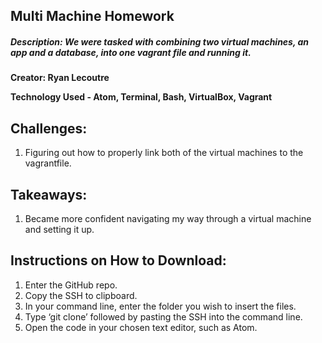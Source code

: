 ## Multi Machine Homework

##### Description: We were tasked with combining two virtual machines, an app and a database, into one vagrant file and running it.
**Creator: Ryan Lecoutre**

**Technology Used - Atom, Terminal, Bash, VirtualBox, Vagrant**

## Challenges:

1. Figuring out how to properly link both of the virtual machines to the vagrantfile.

## Takeaways:

1. Became more confident navigating my way through a virtual machine and setting it up.

## Instructions on How to Download:
1. Enter the GitHub repo.
2. Copy the SSH to clipboard.
3. In your command line, enter the folder you wish to insert the files.
4. Type ‘git clone’ followed by pasting the SSH into the command line.
5. Open the code in your chosen text editor, such as Atom.
